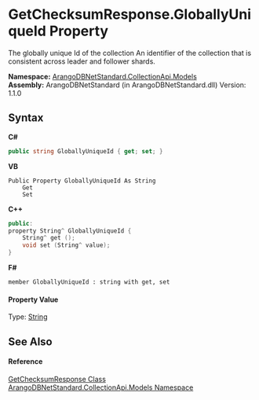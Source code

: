 # GetChecksumResponse.GloballyUniqueId Property 
 

The globally unique Id of the collection An identifier of the collection that is consistent across leader and follower shards.

**Namespace:**&nbsp;<a href="eddef630-2e74-9b99-ee5b-91305adea48b">ArangoDBNetStandard.CollectionApi.Models</a><br />**Assembly:**&nbsp;ArangoDBNetStandard (in ArangoDBNetStandard.dll) Version: 1.1.0

## Syntax

**C#**<br />
``` C#
public string GloballyUniqueId { get; set; }
```

**VB**<br />
``` VB
Public Property GloballyUniqueId As String
	Get
	Set
```

**C++**<br />
``` C++
public:
property String^ GloballyUniqueId {
	String^ get ();
	void set (String^ value);
}
```

**F#**<br />
``` F#
member GloballyUniqueId : string with get, set

```


#### Property Value
Type: <a href="https://docs.microsoft.com/dotnet/api/system.string" target="_blank" rel="noopener noreferrer">String</a>

## See Also


#### Reference
<a href="d21f7876-1b12-35c9-d023-e671074f4621">GetChecksumResponse Class</a><br /><a href="eddef630-2e74-9b99-ee5b-91305adea48b">ArangoDBNetStandard.CollectionApi.Models Namespace</a><br />